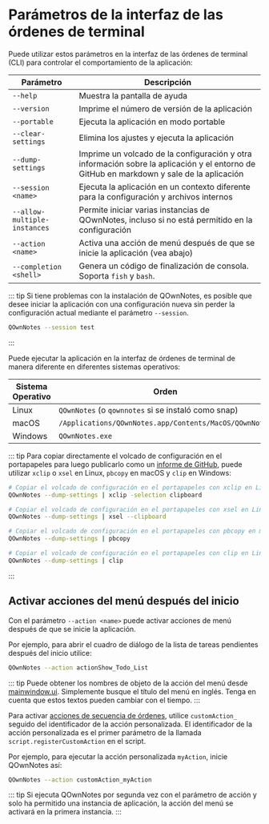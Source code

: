 # Parámetros de la interfaz de las órdenes de terminal

Puede utilizar estos parámetros en la interfaz de las órdenes de terminal (CLI) para controlar el comportamiento de la aplicación:

| Parámetro                    | Descripción                                                                                                                              |
| ---------------------------- | ---------------------------------------------------------------------------------------------------------------------------------------- |
| `--help`                     | Muestra la pantalla de ayuda                                                                                                             |
| `--version`                  | Imprime el número de versión de la aplicación                                                                                            |
| `--portable`                 | Ejecuta la aplicación en modo portable                                                                                                   |
| `--clear-settings`           | Elimina los ajustes y ejecuta la aplicación                                                                                              |
| `--dump-settings`            | Imprime un volcado de la configuración y otra información sobre la aplicación y el entorno de GitHub en markdown y sale de la aplicación |
| `--session <name>`     | Ejecuta la aplicación en un contexto diferente para la configuración y archivos internos                                                 |
| `--allow-multiple-instances` | Permite iniciar varias instancias de QOwnNotes, incluso si no está permitido en la configuración                                         |
| `--action <name>`      | Activa una acción de menú después de que se inicie la aplicación (vea abajo)                                                             |
| `--completion <shell>` | Genera un código de finalización de consola. Soporta `fish` y `bash`.                                                                    |

::: tip
Si tiene problemas con la instalación de QOwnNotes, es posible que desee iniciar la aplicación con una configuración nueva sin perder la configuración actual mediante el parámetro `--session`.

```bash
QOwnNotes --session test
```

:::

Puede ejecutar la aplicación en la interfaz de órdenes de terminal de manera diferente en diferentes sistemas operativos:

| Sistema Operativo | Orden                                                  |
| ----------------- | ------------------------------------------------------ |
| Linux             | `QOwnNotes` (o `qownnotes` si se instaló como snap)    |
| macOS             | `/Applications/QOwnNotes.app/Contents/MacOS/QOwnNotes` |
| Windows           | `QOwnNotes.exe`                                        |

::: tip
Para copiar directamente el volcado de configuración en el portapapeles para luego publicarlo como un [informe de GitHub](https://github.com/pbek/QOwnNotes/issues), puede utilizar `xclip` o `xsel` en Linux, `pbcopy` en macOS y `clip` en Windows:

```bash
# Copiar el volcado de configuración en el portapapeles con xclip en Linux
QOwnNotes --dump-settings | xclip -selection clipboard

# Copiar el volcado de configuración en el portapapeles con xsel en Linux
QOwnNotes --dump-settings | xsel --clipboard

# Copiar el volcado de configuración en el portapapeles con pbcopy en macOS
QOwnNotes --dump-settings | pbcopy

# Copiar el volcado de configuración en el portapapeles con clip en LinuxWindows
QOwnNotes --dump-settings | clip
```

:::

## Activar acciones del menú después del inicio

Con el parámetro ` --action <name> ` puede activar acciones de menú después de que se inicie la aplicación.

Por ejemplo, para abrir el cuadro de diálogo de la lista de tareas pendientes después del inicio utilice:

```bash
QOwnNotes --action actionShow_Todo_List
```

::: tip
Puede obtener los nombres de objeto de la acción del menú desde [mainwindow.ui](https://github.com/pbek/QOwnNotes/blob/main/src/mainwindow.ui). Simplemente busque el título del menú en inglés. Tenga en cuenta que estos textos pueden cambiar con el tiempo.
:::

Para activar [acciones de secuencia de órdenes](../scripting/methods-and-objects.md#registering-a-custom-action), utilice `customAction_` seguido del identificador de la acción personalizada. El identificador de la acción personalizada es el primer parámetro de la llamada `script.registerCustomAction` en el script.

Por ejemplo, para ejecutar la acción personalizada `myAction`, inicie QOwnNotes así:

```bash
QOwnNotes --action customAction_myAction
```

::: tip
Si ejecuta QOwnNotes por segunda vez con el parámetro de acción y solo ha permitido una instancia de aplicación, la acción del menú se activará en la primera instancia.
:::
